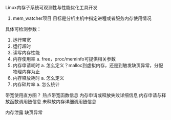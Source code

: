 Linux内存子系统可观测性与性能优化工具开发

1. mem_watcher项目
   目标是分析主机中指定进程或者服务内存使用情况


具体可检测参数：
1. 运行带宽
2. 运行超时
3. 读写内存性能
4. 内存使用率
   a. free，proc/meminfo可提供相关参数
5. 内存申请耗时
   a. 怎么定义？malloc到虚拟内存，还是到触发缺页异常，分配物理内存为止
6. 内存释放耗时
   a. 怎么定义
7. 内存碎片率
   a. 怎么统计

带宽使用直方图？
热点带宽函数信息
内存申请或释放失败详细信息
内存申请与释放函数调用链信息
未释放内存详细调用链信息




内存泄露
缺页异常